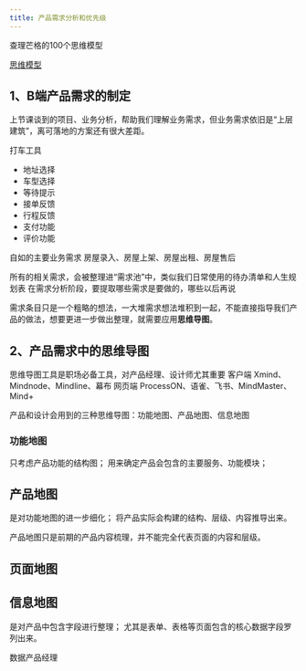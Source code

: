 ```yaml
---
title: 产品需求分析和优先级
---
```


查理芒格的100个思维模型

[思维模型](../../思维模型/index)

## 1、B端产品需求的制定
上节课谈到的项目、业务分析，帮助我们理解业务需求，但业务需求依旧是“上层建筑”，离可落地的方案还有很大差距。

打车工具
- 地址选择
- 车型选择
- 等待提示
- 接单反馈
- 行程反馈
- 支付功能
- 评价功能

自如的主要业务需求
房屋录入、房屋上架、房屋出租、房屋售后

所有的相关需求，会被整理进“需求池”中，类似我们日常使用的待办清单和人生规划表
在需求分析阶段，要提取哪些需求是要做的，哪些以后再说

需求条目只是一个粗略的想法，一大堆需求想法堆积到一起，不能直接指导我们产品的做法，想要更进一步做出整理，就需要应用**思维导图**。




## 2、产品需求中的思维导图

思维导图工具是职场必备工具，对产品经理、设计师尤其重要
客户端 Xmind、Mindnode、Mindline、幕布
网页端 ProcessON、语雀、飞书、MindMaster、Mind+

产品和设计会用到的三种思维导图：功能地图、产品地图、信息地图

### 功能地图
只考虑产品功能的结构图；
用来确定产品会包含的主要服务、功能模块；



## 产品地图
是对功能地图的进一步细化；
将产品实际会构建的结构、层级、内容推导出来。

产品地图只是前期的产品内容梳理，并不能完全代表页面的内容和层级。

## 页面地图



## 信息地图
是对产品中包含字段进行整理；
尤其是表单、表格等页面包含的核心数据字段罗列出来。




数据产品经理